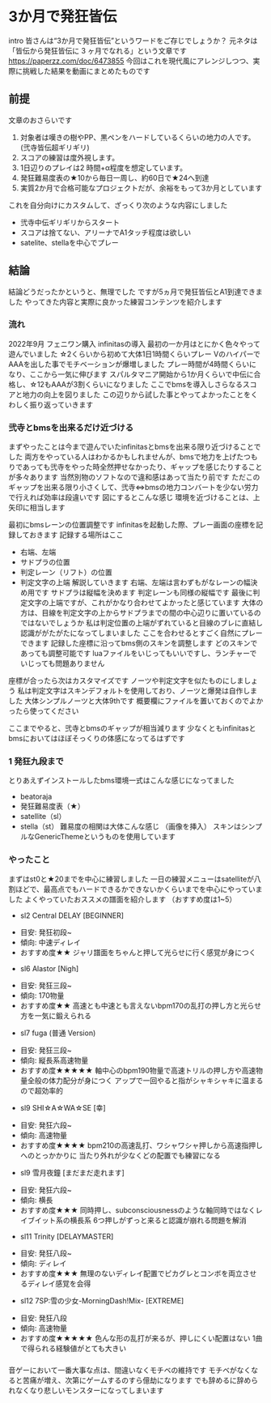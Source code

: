 # 3か月で発狂皆伝
intro 
皆さんは“3か月で発狂皆伝”というワードをご存じでしょうか？
元ネタは「皆伝から発狂皆伝に 3 ヶ月でなれる」という文章です
https://paperzz.com/doc/6473855
今回はこれを現代風にアレンジしつつ、実際に挑戦した結果を動画にまとめたものです

## 前提
文章のおさらいです
1. 対象者は嘆きの樹やPP、黒ペンをハードしているくらいの地力の人です。(弐寺皆伝超ギリギリ)
2. スコアの練習は度外視します。
3. 1日辺りのプレイは2 時間+α程度を想定しています。
4. 発狂難易度表の★10から毎日一周し、約60日で★24へ到達
4. 実質2か月で合格可能なプロジェクトだが、余裕をもって3か月としています

これを自分向けにカスタムして、ざっくり次のような内容にしました
* 弐寺中伝ギリギリからスタート
* スコアは捨てない、アリーナでA1タッチ程度は欲しい
* satelite、stellaを中心でプレー

## 結論
結論どうだったかというと、無理でした
ですが5ヵ月で発狂皆伝とA1到達できました
やってきた内容と実際に良かった練習コンテンツを紹介します

### 流れ
2022年9月 フェニワン購入 infinitasの導入
最初の一か月はとにかく色々やって遊んでいました
☆2くらいから初めて大体1日1時間くらいプレー
VのハイパーでAAAを出した事でモチベーションが爆増しました
プレー時間が4時間くらいになり、ここから一気に伸びます
スパルタマニア開始から1か月くらいで中伝に合格し、☆12もAAAが3割くらいになりました
ここでbmsを導入しさらなるスコアと地力の向上を図りました
この辺りから試した事とやってよかったことをくわしく振り返っていきます

### 弐寺とbmsを出来るだけ近づける
まずやったことは今まで遊んでいたinfinitasとbmsを出来る限り近づけることでした
両方をやっている人はわかるかもしれませんが、bmsで地力を上げたつもりであっても弐寺をやった時全然押せなかったり、ギャップを感じたりすることが多々あります
当然別物のソフトなので違和感はあって当たり前です
ただこのギャップを出来る限り小さくして、弐寺⇔bmsの地力コンバートを少ない労力で行えれば効率は段違いです
図にするとこんな感じ
環境を近づけることは、上矢印に相当します

最初にbmsレーンの位置調整です
infinitasを起動した際、プレー画面の座標を記録しておきます
記録する場所はここ
* 右端、左端
* サドプラの位置
* 判定レーン（リフト）の位置
* 判定文字の上端
解説していきます
右端、左端は言わずもがなレーンの幅決め用です
サドプラは縦幅を決めます
判定レーンも同様の縦幅です
最後に判定文字の上端ですが、これがかなり合わせてよかったと感じています
大体の方は、目線を判定文字の上からサドプラまでの間の中心辺りに置いているのではないでしょうか
私は判定位置の上端がずれていると目線のブレに直結し認識ががたがたになってしまいました
ここを合わせるとすごく自然にプレーできます
記録した座標に沿ってbms側のスキンを調整します
どのスキンであっても調整可能です
luaファイルをいじってもいいですし、ランチャーでいじっても問題ありません

座標が合ったら次はカスタマイズです
ノーツや判定文字を似たものにしましょう
私は判定文字はスキンデフォルトを使用しており、ノーツと爆発は自作しました
大体シンプルノーツと大体9thです
概要欄にファイルを置いておくのでよかったら使ってください

ここまでやると、弐寺とbmsのギャップが相当減ります
少なくともinfinitasとbmsにおいてはほぼそっくりの体感になってるはずです

### 1 発狂九段まで
とりあえずインストールしたbms環境一式はこんな感じになってました
* beatoraja
* 発狂難易度表（★）
* satellite（sl）
* stella（st）
難易度の相関は大体こんな感じ
（画像を挿入）
スキンはシンプルなGenericThemeというものを使用しています

### やったこと
まずはst0と★20までを中心に練習しました
一日の練習メニューはsatelliteが八割ほどで、最高点でもハードできるかできないかくらいまでを中心にやっていました
よくやっていたおススメの譜面を紹介します
（おすすめ度は1~5）
* sl2 Central DELAY [BEGINNER]
- 目安: 発狂初段~ 
- 傾向: 中速ディレイ
- おすすめ度★★
ジャリ譜面をちゃんと押して光らせに行く感覚が身につく
* sl6 Alastor [Nigh]
- 目安: 発狂三段~
- 傾向: 170物量
- おすすめ度★★
高速とも中速とも言えないbpm170の乱打の押し方と光らせ方を一気に鍛えられる
* sl7 fuga (普通 Version)
- 目安: 発狂三段~
- 傾向: 縦長系高速物量
- おすすめ度★★★★★
軸中心のbpm190物量で高速トリルの押し方や高速物量全般の体力配分が身につく
アップで一回やると指がシャキシャキに温まるので超効率的
* sl9 SHI☆A☆WA☆SE [幸]
- 目安: 発狂六段~
- 傾向: 高速物量
- おすすめ度★★★★
bpm210の高速乱打、ワシャワシャ押しから高速指押しへのとっかかりに
当たり外れが少なくどの配置でも練習になる
* sl9 雪月夜鐘 [まだまだ走れます]
- 目安: 発狂六段~
- 傾向: 横長
- おすすめ度★★★
同時押し、subconsciousnessのような軸同時ではなくレイブイット系の横長系
6つ押しがずっと来ると認識が崩れる問題を解消
* sl11 Trinity [DELAYMASTER]
- 目安: 発狂八段~
- 傾向: ディレイ
- おすすめ度★★★
無理のないディレイ配置でピカグレとコンボを両立させるディレイ感覚を会得
* sl12 7SP:雪の少女-MorningDash!Mix- [EXTREME]
- 目安: 発狂八段
- 傾向: 高速物量
- おすすめ度★★★★★
色んな形の乱打が来るが、押しにくい配置はない
1曲で得られる経験値がとても大きい
### 
音ゲーにおいて一番大事な点は、間違いなくモチベの維持です
モチベがなくなると苦痛が増え、次第にゲームするのすら億劫になります
でも辞めるに辞められなくなり悲しいモンスターになってしまいます